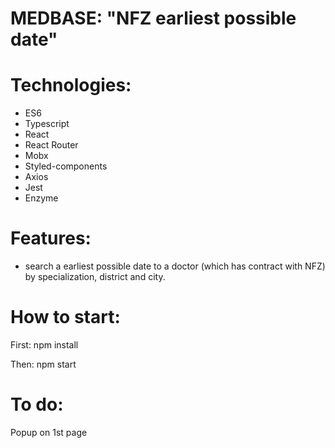 # MEDBASE: "NFZ earliest possible date" 

# Technologies: 
- ES6
- Typescript
- React
- React Router
- Mobx
- Styled-components
- Axios
- Jest
- Enzyme



# Features:

- search a earliest possible date to a doctor (which has contract with NFZ) by specialization, district and city.

# How to start:
First:
npm install

Then:
npm start


# To do: 
Popup on 1st page
